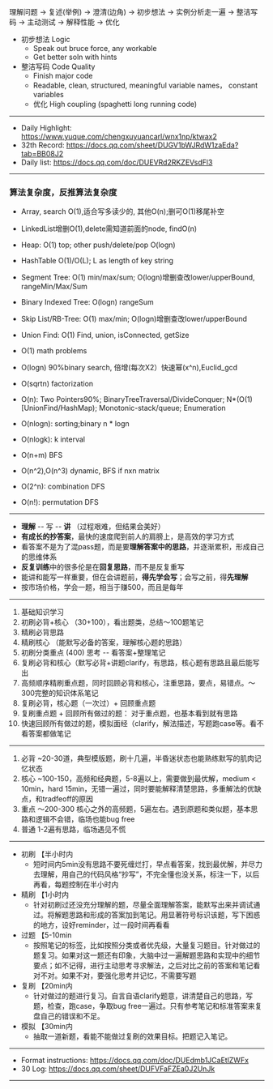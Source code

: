 理解问题 → 复述(举例) → 澄清(边角) → 初步想法 → 实例分析走一遍 → 整洁写码 → 主动测试 → 解释性能 → 优化
-  初步想法 Logic
   - Speak out bruce force, any workable
   - Get better soln with hints
- 整洁写码 Code Quality
  - Finish major code
  - Readable, clean, structured, meaningful variable names， constant variables
  - 优化 High coupling (spaghetti long running code)
---
- Daily Highlight: https://www.yuque.com/chengxuyuancarl/wnx1np/ktwax2
- 32th Record: https://docs.qq.com/sheet/DUGV1bWJRdW1zaEda?tab=BB08J2
- Daily list: https://docs.qq.com/doc/DUEVRd2RKZEVsdFl3
---
### 算法复杂度，反推算法复杂度
- Array, search O(1),适合写多读少的, 其他O(n);删可O(1)移尾补空
- LinkedList增删O(1),delete需知道前面的node, findO(n)
- Heap: O(1) top; other push/delete/pop O(logn)
- HashTable O(1)/O(L); L as length of key string
- Segment Tree: O(1) min/max/sum; O(logn)增删查改lower/upperBound, rangeMin/Max/Sum
- Binary Indexed Tree: O(logn) rangeSum
- Skip List/RB-Tree: O(1) max/min; O(logn)增删查改lower/upperBound
- Union Find: O(1) Find, union, isConnected, getSize

- O(1) math problems
- O(logn) 90%binary search, 倍增(每次X2）快速幂(x^n),Euclid_gcd
- O(sqrtn) factorization
- O(n): Two Pointers90%; BinaryTreeTraversal/DivideConquer; N*(O(1)[UnionFind/HashMap); Monotonic-stack/queue; Enumeration
- O(nlogn): sorting;binary n * logn
- O(nlogk): k interval
- O(n+m) BFS
- O(n^2),O(n^3) dynamic, BFS if nxn matrix
- O(2^n): combination DFS
- O(n!): permutation DFS

---
- **理解** -- 写 -- **讲** （过程艰难，但结果会美好）
- **有成长的抄答案**，最快的速度爬到前人的肩膀上，是高效的学习方式
- 看答案不是为了混pass题，而是要**理解答案中的思路**，并逐渐累积，形成自己的思维体系
- **反复训练**中的很多伦是在**回复思路**，而不是反复重写
- 能讲和能写一样重要，但在会讲题前，**得先学会写**；会写之前，得**先理解**
- 按市场价格，学会一题，相当于赚500，而且是每年
---
1. 基础知识学习
2. 初刷必背+核心 （30+100），看出题类，总结～100题笔记
3. 精刷必背思路
4. 精刷核心 （能默写必备的答案，理解核心题的思路）
5. 初刷分类重点 (400) 思考 -- 看答案+整理笔记
6. 复刷必背和核心（默写必背+讲题clarify，有思路，核心题有思路且最后能写出
7. 高频顺序精刷重点题，同时回顾必背和核心，注重思路，要点，易错点。～300完整的知识体系笔记
8. 复刷必背，核心题（一次过）+ 回顾重点题
9. 复刷重点题 + 回顾所有做过的题： 对于重点题，也基本看到就有思路
10. 快速回顾所有做过的题，模拟面经（clarify，解法描述，写题跑case等。看不看答案都做笔记
---
1. 必背 ~20-30道，典型模版题，刷十几遍，半昏迷状态也能熟练默写的肌肉记忆状态
2. 核心 ~100-150，高频和经典题，5-8遍以上，需要做到最优解，medium < 10min，hard 15min，无错一遍过，同时要能解释清楚思路，多重解法的优缺点，和tradfeoff的原因 
3. 重点 ～200-300 核心之外的高频题，5遍左右。遇到原题和类似题，基本思路和逻辑不会错，临场也能bug free
4. 普通 1-2遍有思路，临场遇见不慌
---
- 初刷 【半小时内
  - 短时间内5min没有思路不要死缠烂打，早点看答案，找到最优解，并尽力去理解，用自己的代码风格“抄写”，不完全懂也没关系，标注一下，以后再看，每题控制在半小时内
- 精刷 【1小时内
  - 针对初刷过还没充分理解的题，尽量全面理解答案，能默写出来并调试通过。将解题思路和形成的答案加到笔记。用显著符号标识该题，写下困惑的地方，设好reminder，过一段时间再看看
- 过题 【5-10min
  - 按照笔记的标签，比如按照分类或者优先级，大量复习题目。针对做过的题复习。如果对这一题还有印象，大脑中过一遍解题思路和实现中的细节要点；如不记得，进行主动思考寻求解法，之后对比之前的答案和笔记看对不对。如果不对，要强化思考并记忆，不需要写题
- 复刷 【20min内
  - 针对做过的题进行复习。自言自语clarify题意，讲清楚自己的思路，写题，检查，跑case，争取bug free一遍过。只有参考笔记和标准答案来复盘自己的错误和不足。
- 模拟 【30min内
  - 抽取一道新题，看能不能做过复刷的效果目标。把题记入笔记。
--- 
- Format instructions: https://docs.qq.com/doc/DUEdmb1JCaEtlZWFx
- 30 Log: https://docs.qq.com/sheet/DUFVFaFZEa0J2UnJk
---
